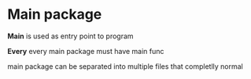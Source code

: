 # Main package

**Main** is used as entry point to program

**Every** every main package must have main func

main package can be separated into multiple files that completlly normal
